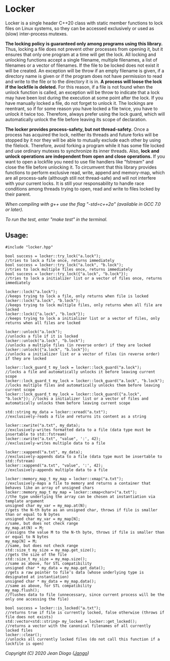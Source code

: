 # Locker

Locker is a single header C++20 class with static member functions to lock files on Linux systems, so they can be accessed exclusively or used as (slow) inter-process mutexes.

**The locking policy is guaranteed only among programs using this library.** Thus, locking a file does not prevent other processes from opening it, but it ensures that only one program at a time will get the lock. All locking and unlocking functions accept a single filename, multiple filenames, a list of filenames or a vector of filenames. If the file to be locked does not exist it will be created. An exception will be throw if an empty filename is given, if a directory name is given or if the program does not have permission to read and write to the file or to the directory it is in. **A process will loose the lock if the lockfile is deleted.** For this reason, if a file is not found when the unlock function is called, an exception will be throw to indicate that a lock may have been lost during the execution at some point after the lock. If you have manually locked a file, do not forget to unlock it. The lockings are reentrant, so if for some reason you have locked a file twice, you have to unlock it twice too. Therefore, always prefer using the lock guard, which will automatically unlock the file before leaving its scope of declaration.

**The locker provides process-safety, but not thread-safety.** Once a process has acquired the lock, neither its threads and future forks will be stopped by it nor they will be able to mutually exclude each other by using the filelock. Therefore, avoid forking a program while it has some file locked and use ordinary mutexes to synchronize its inner threads. Also, **lock and unlock operations are independent from open and close operations.** If you want to open a lockfile you need to use file handlers like "fstream" and close the file before unlocking it. To circumvent that this library provides functions to perform exclusive read, write, append and memory-map, which are all process-safe (although still not thread-safe) and will not interfere with your current locks. It is still your responsability to handle race conditions among threads trying to open, read and write to files locked by their parent.

*When compiling with g++ use the flag "-std=c++2a" (available in GCC 7.0 or later).*

*To run the test, enter "make test" in the terminal.*

## Usage:

	#include "locker.hpp"
	
	bool success = locker::try_lock("a.lock");                               //tries to lock a file once, returns immediately
	bool success = locker::try_lock("a.lock", "b.lock");                     //tries to lock multiple files once, returns immediately
	bool success = locker::try_lock({"a.lock", "b.lock"});                   //tries to lock a initializer list or a vector of files once, returns immediately

	locker::lock("a.lock");                                                  //keeps trying to lock a file, only returns when file is locked
	locker::lock("a.lock", "b.lock");                                        //keeps trying to lock multiple files, only returns when all file are locked
	locker::lock({"a.lock", "b.lock"});                                      //keeps trying to lock a initializer list or a vector of files, only returns when all files are locked

	locker::unlock("a.lock");                                                //unlocks a file if it is locked
	locker::unlock("a.lock", "b.lock");                                      //unlocks a multiple files (in reverse order) if they are locked
	locker::unlock({"a.lock", "b.lock"});                                    //unlocks a initializer list or a vector of files (in reverse order) if they are locked

	locker::lock_guard_t my_lock = locker::lock_guard("a.lock");             //locks a file and automatically unlocks it before leaving current scope
	locker::lock_guard_t my_lock = locker::lock_guard("a.lock", "b.lock");   //locks multiple files and automatically unlocks them before leaving current scope
	locker::lock_guard_t my_lock = locker::lock_guard({"a.lock", "b.lock"}); //locks a initializer list or a vector of files and automatically unlocks them before leaving current scope

	std::string my_data = locker::xread("a.txt");                            //exclusively-reads a file and returns its content as a string

	locker::xwrite("a.txt", my_data);                                        //exclusively-writes formatted data to a file (data type must be insertable to std::fstream)
	locker::xwrite("a.txt", "value", ':', 42);                               //exclusively-writes multiple data to a file

	locker::xappend("a.txt", my_data);                                       //exclusively-appends data to a file (data type must be insertable to std::fstream)
	locker::xappend("a.txt", "value", ':', 42);                              //exclusively-appends multiple data to a file

	locker::memory_map_t my_map = locker::xmap("a.txt");                     //exclusively-maps a file to memory and returns a container that behaves like an array of unsigned chars
	locker::memory_map_t my_map = locker::xmap<char>("a.txt");               //the type underlying the array can be chosen at instantiation via template argument
	unsigned char my_var = my_map.at(N);                                     //gets the N-th byte as an unsigned char, throws if file is smaller than or equal to N bytes
	unsigned char my_var = my_map[N];                                        //same, but does not check range
	my_map.at(N) = M;                                                        //assigns the value M to the N-th byte, throws if file is smaller than or equal to N bytes
	my_map[N] = M;                                                           //same, but does not check range
	std::size_t my_size = my_map.get_size();                                 //gets the size of the file
	std::size_t my_size = my_map.size();                                     //same as above, for STL compatibility
	unsigned char * my_data = my_map.get_data();                             //gets a raw pointer to file's data (whose underlying type is designated at instantiation)
	unsigned char * my_data = my_map.data();                                 //same as above, for STL compatibility
	my_map.flush();                                                          //flushes data to file (unnecessary, since current process will be the only one accessing the file)

	bool success = locker::is_locked("a.txt");                               //returns true if file is currently locked, false otherwise (throws if file does not exists)
	std::vector<std::string> my_locked = locker::get_locked();               //returns a vector with the canonical filenames of all currently locked files
	locker::clear();                                                         //unlocks all currently locked files (do not call this function if a lockfile is open)

*Copyright (C) 2020 Jean Diogo ([Jango](mailto:jeandiogo@gmail.com))*
